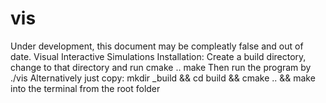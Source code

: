 # vis
Under development, this document may be compleatly false and out of date.
Visual Interactive Simulations
Installation:
Create a build directory, change to that directory and run
  cmake ..
  make
Then run the program by ./vis
Alternatively just copy:
  mkdir _build && cd build && cmake .. && make
into the terminal from the root folder
